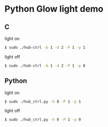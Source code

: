 # Python Glow light demo


## C

light on

```bash
$ sudo ./hub-ctrl -b 1 -d 2 -P 1 -p 1
```

light off

```bash
$ sudo ./hub-ctrl -b 1 -d 2 -P 1 -p 0
```

## Python

light on

```bash
$ sudo ./hub_ctrl.py -h 0 -P 1 -p 1
```

light off

```bash
$ sudo ./hub_ctrl.py -h 0 -P 1 -p 0
```



